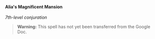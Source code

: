 #### Alia's Magnificent Mansion
<!-- previously "Magnificent Mansion" -->
<!-- markdownlint-disable-next-line no-emphasis-as-heading -->
_7th-level conjuration_

> **Warning:**
> This spell has not yet been transferred from the Google Doc.
